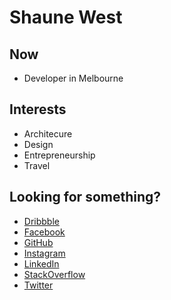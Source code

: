 # Shaune West

## Now

- Developer in Melbourne

## Interests

- Architecure
- Design
- Entrepreneurship
- Travel

## Looking for something? 

- [Dribbble](https://dribbble.com/shaune)
- [Facebook](https://www.facebook.com/shaunewest)
- [GitHub](http://github.com/theshaune)
- [Instagram](http://instagram.com/shaunewest)
- [LinkedIn](https://www.linkedin.com/in/shaunewest/)
- [StackOverflow](http://stackoverflow.com/users/6712681/shaune)
- [Twitter](http://twitter.com/shaunewest)
